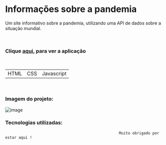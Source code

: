 <h1>Informações sobre a pandemia</h1>

<p>Um site informativo sobre a pandemia, utilizando uma API de dados sobre a situação mundial.</p>

<br>
<h3>Clique  <a href="https://marlondener.github.io/covid_site/">aqui</a>, para ver a aplicação</h3>
<br>
<table>
  <tr>
    <td>HTML</td>
    <td>CSS</td>
    <td>Javascript</td>
  </tr>
  
</table>

<br>
<h3>Imagem do projeto:</h3>

![image](https://user-images.githubusercontent.com/70349830/115424495-24a79300-a1d5-11eb-8d90-496f705fdbf6.png)

<h3>Tecnologias utilizadas:</h3>


                                                            
                                                       Muito obrigado por estar aqui !
